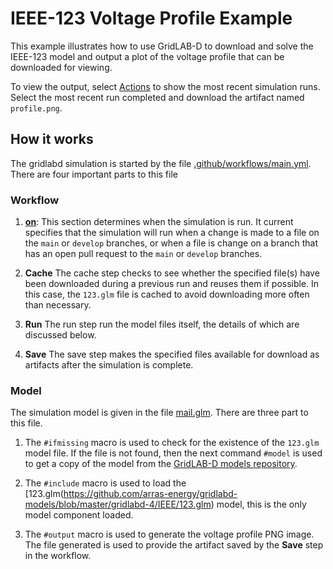 # IEEE-123 Voltage Profile Example

This example illustrates how to use GridLAB-D to download and solve the IEEE-123 model and output a plot of the voltage profile that can be downloaded for viewing.

To view the output, select [Actions](https://github.com/dchassin/gridlabd-example-ieee123-voltage-profile/actions) to show the most recent simulation runs. Select the most recent run completed and download the artifact named `profile.png`.

## How it works

The gridlabd simulation is started by the file [.github/workflows/main.yml](.github/workflows/main.yml).  There are four important parts to this file

### Workflow

1. **[on](.github/workflows/main.yml#L3)**: This section determines when the simulation is run. It current specifies that the simulation will run when a change is made to a file on the `main` or `develop` branches, or when a file is change on a branch that has an open pull request to the `main` or `develop` branches.

2. **Cache** The cache step checks to see whether the specified file(s) have been downloaded during a previous run and reuses them if possible.  In this case, the `123.glm` file is cached to avoid downloading more often than necessary.

3. **Run** The run step run the model files itself, the details of which are discussed below.

4. **Save** The save step makes the specified files available for download as artifacts after the simulation is complete.

### Model

The simulation model is given in the file [mail.glm](main.glm).  There are three part to this file.

1. The `#ifmissing` macro is used to check for the existence of the `123.glm` model file. If the file is not found, then the next command `#model` is used to get a copy of the model from the [GridLAB-D models repository](https://github.com/arras-energy/gridlabd-models).

2. The `#include` macro is used to load the [123.glm(https://github.com/arras-energy/gridlabd-models/blob/master/gridlabd-4/IEEE/123.glm) model, this is the only model component loaded.

3. The `#output` macro is used to generate the voltage profile PNG image.  The file generated is used to provide the artifact saved by the **Save** step in the workflow.

